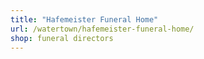 ```yaml
---
title: "Hafemeister Funeral Home"
url: /watertown/hafemeister-funeral-home/
shop: funeral directors
---
```

